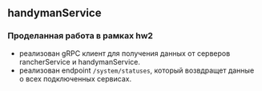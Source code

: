 ## handymanService

### Проделанная работа в рамках hw2
* реализован gRPC клиент для получения данных от серверов rancherService и handymanService.
* реализован endpoint `/system/statuses`, который возвдращет данные о всех подключенных сервисах.